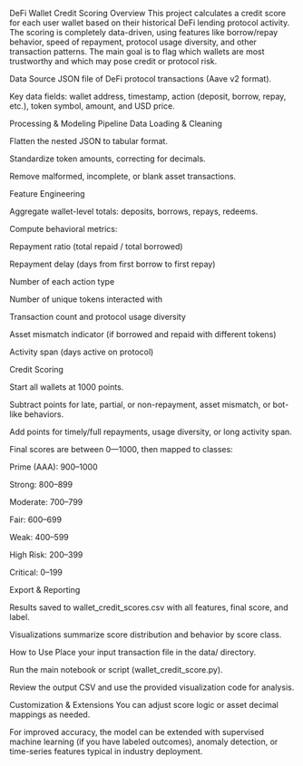 DeFi Wallet Credit Scoring
Overview
This project calculates a credit score for each user wallet based on their historical DeFi lending protocol activity. The scoring is completely data-driven, using features like borrow/repay behavior, speed of repayment, protocol usage diversity, and other transaction patterns. The main goal is to flag which wallets are most trustworthy and which may pose credit or protocol risk.

Data Source
JSON file of DeFi protocol transactions (Aave v2 format).

Key data fields: wallet address, timestamp, action (deposit, borrow, repay, etc.), token symbol, amount, and USD price.

Processing & Modeling Pipeline
Data Loading & Cleaning

Flatten the nested JSON to tabular format.

Standardize token amounts, correcting for decimals.

Remove malformed, incomplete, or blank asset transactions.

Feature Engineering

Aggregate wallet-level totals: deposits, borrows, repays, redeems.

Compute behavioral metrics:

Repayment ratio (total repaid / total borrowed)

Repayment delay (days from first borrow to first repay)

Number of each action type

Number of unique tokens interacted with

Transaction count and protocol usage diversity

Asset mismatch indicator (if borrowed and repaid with different tokens)

Activity span (days active on protocol)

Credit Scoring

Start all wallets at 1000 points.

Subtract points for late, partial, or non-repayment, asset mismatch, or bot-like behaviors.

Add points for timely/full repayments, usage diversity, or long activity span.

Final scores are between 0—1000, then mapped to classes:

Prime (AAA): 900–1000

Strong: 800–899

Moderate: 700–799

Fair: 600–699

Weak: 400–599

High Risk: 200–399

Critical: 0–199

Export & Reporting

Results saved to wallet_credit_scores.csv with all features, final score, and label.

Visualizations summarize score distribution and behavior by score class.

How to Use
Place your input transaction file in the data/ directory.

Run the main notebook or script (wallet_credit_score.py).

Review the output CSV and use the provided visualization code for analysis.

Customization & Extensions
You can adjust score logic or asset decimal mappings as needed.

For improved accuracy, the model can be extended with supervised machine learning (if you have labeled outcomes), anomaly detection, or time-series features typical in industry deployment.
